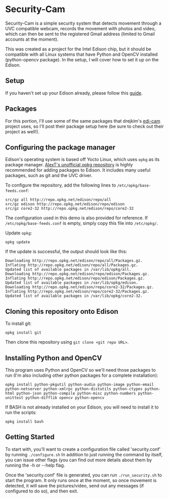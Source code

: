 # Security-Cam

Security-Cam is a simple security system that detects movement through a UVC compatible webcam, records the movement
with photos and video, which can then be sent to the registered Gmail address (limited to Gmail accounts at the moment). 

This was created as a project for the Intel Edison chip, but it should 
be compatible with all Linux systems that have Python and OpenCV 
installed (python-opencv package). In the setup, I will cover how to set 
it up on the Edison.

## Setup
If you haven't set up your Edison already, please follow this [guide](https://software.intel.com/en-us/iot/getting-started).

## Packages

For this portion, I'll use some of the same packages that drejkim's [edi-cam](https://github.com/drejkim/edi-cam) project uses,
so I'll post their package setup here (be sure to check out their project as well!).

## Configuring the package manager

Edison's operating system is based off Yocto Linux, which uses `opkg` as its package manager. [AlexT's unofficial opkg repository](http://alextgalileo.altervista.org/edison-package-repo-configuration-instructions.html) is highly recommended for adding packages to Edison. It includes many useful packages, such as git and the UVC driver.

To configure the repository, add the following lines to `/etc/opkg/base-feeds.conf`:

    src/gz all http://repo.opkg.net/edison/repo/all
    src/gz edison http://repo.opkg.net/edison/repo/edison
    src/gz core2-32 http://repo.opkg.net/edison/repo/core2-32

The configuration used in this demo is also provided for reference. If `/etc/opkg/base-feeds.conf` is empty, simply copy this file into `/etc/opkg/`.

Update `opkg`:

    opkg update

If the update is successful, the output should look like this:

    Downloading http://repo.opkg.net/edison/repo/all/Packages.gz.
    Inflating http://repo.opkg.net/edison/repo/all/Packages.gz.
    Updated list of available packages in /var/lib/opkg/all.
    Downloading http://repo.opkg.net/edison/repo/edison/Packages.gz.
    Inflating http://repo.opkg.net/edison/repo/edison/Packages.gz.
    Updated list of available packages in /var/lib/opkg/edison.
    Downloading http://repo.opkg.net/edison/repo/core2-32/Packages.gz.
    Inflating http://repo.opkg.net/edison/repo/core2-32/Packages.gz.
    Updated list of available packages in /var/lib/opkg/core2-32.

## Cloning this repository onto Edison

To install git:

    opkg install git

Then clone this repository using `git clone <git repo URL>`.

## Installing Python and OpenCV

This program uses Python and OpenCV so we'll need those packages to run (I'm also including other 
python packages for a complete installation):

    opkg install python-pkgutil python-audio python-image python-email python-netserver python-xmlrpc python-distutils python-ctypes python-html python-json python-compile python-misc python-numbers python-unittest python-difflib opencv python-opencv

If BASH is not already installed on your Edison, you will need to install it to run the scripts:

    opkg install bash

## Getting Started

To start with, you'll want to create a configuration file called 'security.conf' by running `./configure.sh`
In addition to just running the command by itself, you can issue other flags (you can find out more
details about them by running the -h or --help flag.

Once the 'security.conf' file is generated, you can run `./run_security.sh` to start the program.
It only runs once at the moment, so once movement is detected, it will save the pictures/video, send out any 
messages (if configured to do so), and then exit.

